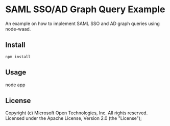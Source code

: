 # SAML SSO/AD Graph Query Example

An example on how to implement SAML SSO and AD graph queries using node-waad. 

## Install

	npm install

## Usage

node app



## License
Copyright (c) Microsoft Open Technologies, Inc.  All rights reserved. Licensed under the Apache License, Version 2.0 (the "License"); 

